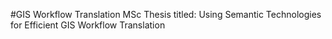 #GIS Workflow Translation
MSc Thesis titled: Using Semantic Technologies for Efficient GIS Workflow Translation
